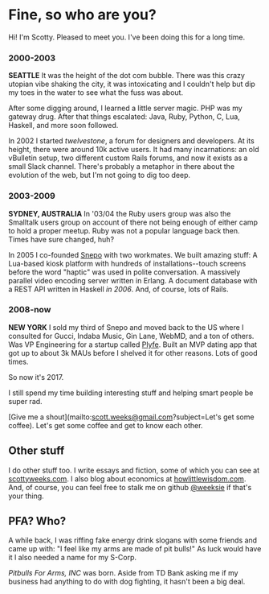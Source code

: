 # Fine, so who are you?

Hi! I'm Scotty. Pleased to meet you. I've been doing this for a long
time.

### 2000-2003
**SEATTLE** It was the height of the dot com bubble. There was this
crazy utopian vibe shaking the city, it was intoxicating and I couldn't
help but dip my toes in the water to see what the fuss was about.

After some digging around, I learned a little server magic. PHP was my
gateway drug. After that things escalated: Java, Ruby, Python, C, Lua,
Haskell, and more soon followed.

In 2002 I started *twelvestone*, a forum for designers and
developers. At its height, there were around 10k active users. It had
many incarnations: an old vBulletin setup, two different custom Rails
forums, and now it exists as a small Slack channel. There's probably a
metaphor in there about the evolution of the web, but I'm not going to
dig too deep.

### 2003-2009
**SYDNEY, AUSTRALIA** In '03/04 the Ruby users group was also the
Smalltalk users group on account of there not being enough of either
camp to hold a proper meetup. Ruby was not a popular language back
then. Times have sure changed, huh?

In 2005 I co-founded [Snepo](snepo.com) with two workmates. We built
amazing stuff: A Lua-based kiosk platform with hundreds of
installations--touch screens before the word "haptic" was used in
polite conversation. A massively parallel video encoding server
written in Erlang. A document database with a REST API written in
Haskell *in 2006*. And, of course, lots of Rails.


### 2008-now
**NEW YORK** I sold my third of Snepo and moved back to the US where I
consulted for Gucci, Indaba Music, Gin Lane, WebMD, and a ton of
others. Was VP Engineering for a startup
called [Plyfe](http://plyfe.com). Built an MVP dating app that got up
to about 3k MAUs before I shelved it for other reasons. Lots of good
times.

So now it's 2017.

I still spend my time building interesting stuff and helping smart
people be super rad.

[Give me a shout](mailto:scott.weeks@gmail.com?subject=Let's get some coffee). Let's
get some coffee and get to know each other.

## Other stuff

I do other stuff too. I write essays and fiction, some of which you
can see at [scottyweeks.com](http://www.scottyweeks.com). I also blog
about economics
at [howlittlewisdom.com](http://www.howlittlewisdom.com). And, of
course, you can feel free to stalk me on
github [@weeksie](https://github.com/weeksie) if that's your thing.

## PFA? Who?

A while back, I was riffing fake energy drink slogans with some
friends and came up with: "I feel like my arms are made of pit
bulls!" As luck would have it I also needed a name for my S-Corp.

*Pitbulls For Arms, INC* was born.  Aside from TD Bank asking me if my
business had anything to do with dog fighting, it hasn't been a big
deal.
